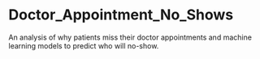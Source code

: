 # Doctor_Appointment_No_Shows
An analysis of why patients miss their doctor appointments and machine learning models to predict who will no-show. 
